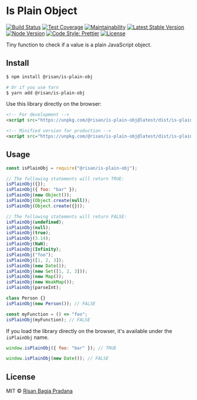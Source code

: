 # Is Plain Object

[![Build Status](https://flat.badgen.net/travis/risan/is-plain-obj)](https://travis-ci.org/risan/is-plain-obj)
[![Test Coverage](https://flat.badgen.net/codeclimate/coverage/risan/is-plain-obj)](https://codeclimate.com/github/risan/is-plain-obj)
[![Maintainability](https://flat.badgen.net/codeclimate/maintainability/risan/is-plain-obj)](https://codeclimate.com/github/risan/is-plain-obj)
[![Latest Stable Version](https://flat.badgen.net/npm/v/@risan/is-plain-obj)](https://www.npmjs.com/package/@risan/is-plain-obj)
[![Node Version](https://flat.badgen.net/npm/node/@risan/is-plain-obj)](https://www.npmjs.com/package/@risan/is-plain-obj)
[![Code Style: Prettier](https://flat.badgen.net/badge/code%20style/prettier/ff69b4)](https://github.com/prettier/prettier)
[![License](https://flat.badgen.net/npm/license/@risan/is-plain-obj)](https://github.com/risan/is-plain-obj/blob/master/LICENSE)

Tiny function to check if a value is a plain JavaScript object.

## Install

```bash
$ npm install @risan/is-plain-obj

# Or if you use Yarn
$ yarn add @risan/is-plain-obj
```

Use this library directly on the browser:

```html
<!-- For development -->
<script src="https://unpkg.com/@risan/is-plain-obj@latest/dist/is-plain-obj.umd.js"></script>

<!-- Minified version for production -->
<script src="https://unpkg.com/@risan/is-plain-obj@latest/dist/is-plain-obj.umd.min.js"></script>
```

## Usage

```js
const isPlainObj = require("@risan/is-plain-obj");

// The following statements will return TRUE:
isPlainObj({});
isPlainObj({ foo: "bar" });
isPlainObj(new Object());
isPlainObj(Object.create(null));
isPlainObj(Object.create({}));

// The following statements will return FALSE:
isPlainObj(undefined);
isPlainObj(null);
isPlainObj(true);
isPlainObj(3.14);
isPlainObj(NaN);
isPlainObj(Infinity);
isPlainObj("foo");
isPlainObj([1, 2, 3]);
isPlainObj(new Date());
isPlainObj(new Set([1, 2, 3]));
isPlainObj(new Map());
isPlainObj(new WeakMap());
isPlainObj(parseInt);

class Person {}
isPlainObj(new Person()); // FALSE

const myFunction = () => "foo";
isPlainObj(myFunction); // FALSE
```

If you load the library directly on the browser, it's available under the `isPlainObj` name.

```js
window.isPlainObj({ foo: "bar" }); // TRUE

window.isPlainObj(new Date()); // FALSE
```

## License

MIT © [Risan Bagja Pradana](https://bagja.net)
